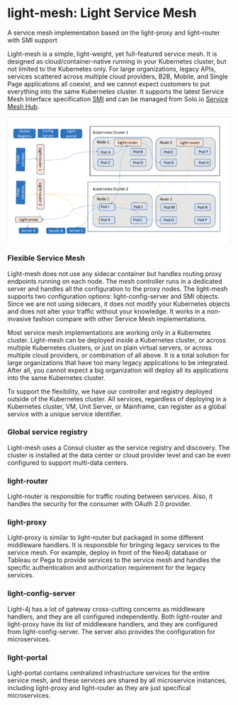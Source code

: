# light-mesh: Light Service Mesh
A service mesh implementation based on the light-proxy and light-router with SMI support

Light-mesh is a simple, light-weight, yet full-featured service mesh. It is designed as cloud/container-native running in your Kubernetes cluster, but not limited to the Kubernetes only. For large organizations, legacy APIs, services scattered across multiple cloud providers, B2B, Mobile, and Single Page applications all coexist, and we cannot expect customers to put everything into the same Kubernetes cluster. It supports the latest Service Mesh Interface specification [SMI](https://smi-spec.io) and can be managed from Solo.io [Service Mesh Hub](https://www.solo.io/servicemeshhub). 

![Ligh-Mesh Architecture](docs/light-mesh.png)

### Flexible Service Mesh

Light-mesh does not use any sidecar container but handles routing proxy endpoints running on each node. The mesh controller runs in a dedicated server and handles all the configuration to the proxy nodes. The light-mesh supports two configuration options: light-config-server and SMI objects. Since we are not using sidecars, it does not modify your Kubernetes objects and does not alter your traffic without your knowledge. It works in a non-invasive fashion compare with other Service Mesh implementations. 

Most service mesh implementations are working only in a Kubernetes cluster. Light-mesh can be deployed inside a Kubernetes cluster, or across multiple Kubernetes clusters, or just on plain virtual servers, or across multiple cloud providers, or combination of all above. It is a total solution for large organizations that have too many legacy applications to be integrated. After all, you cannot expect a big organization will deploy all its applications into the same Kubernetes cluster. 

To support the flexibility, we have our controller and registry deployed outside of the Kubernetes cluster. All services, regardless of deploying in a Kubernetes cluster, VM, Unit Server, or Mainframe, can register as a global service with a unique service identifier. 


### Global service registry

Light-mesh uses a Consul cluster as the service registry and discovery. The cluster is installed at the data center or cloud provider level and can be even configured to support multi-data centers. 


### light-router

Light-router is responsible for traffic routing between services. Also, it handles the security for the consumer with OAuth 2.0 provider. 


### light-proxy

Light-proxy is similar to light-router but packaged in some different middleware handlers. It is responsible for bringing legacy services to the service mesh. For example, deploy in front of the Neo4j database or Tableau or Pega to provide services to the service mesh and handles the specific authentication and authorization requirement for the legacy services.  

### light-config-server

Light-4j has a lot of gateway cross-cutting concerns as middleware handlers, and they are all configured independently. Both light-router and light-proxy have its list of middleware handlers, and they are configured from light-config-server. The server also provides the configuration for microservices. 

### light-portal

Light-portal contains centralized infrastructure services for the entire service mesh, and these services are shared by all microservice instances, including light-proxy and light-router as they are just specifical microservices. 

